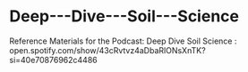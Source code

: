 # Deep---Dive---Soil---Science
Reference Materials for the Podcast: Deep Dive Soil Science : open.spotify.com/show/43cRvtvz4aDbaRlONsXnTK?si=40e70876962c4486
